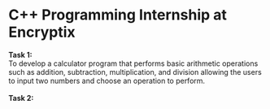 # C++ Programming Internship at Encryptix

**Task 1:** <br>
To develop a calculator program that performs basic arithmetic operations such as addition, subtraction, multiplication, and division allowing the users to input two numbers and choose an operation to perform.
<br><br>
**Task 2:** <br>
